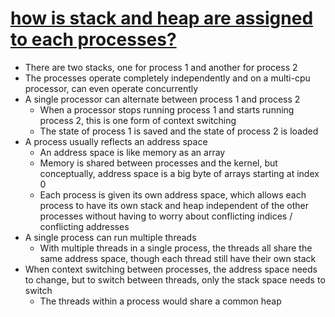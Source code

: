 # [how is stack and heap are assigned to each processes?](https://softwareengineering.stackexchange.com/questions/325704/how-is-stack-and-heap-are-assigned-to-each-processes)

* There are two stacks, one for process 1 and another for process 2
* The processes operate completely independently and on a multi-cpu processor, can even operate concurrently
* A single processor can alternate between process 1 and process 2
  * When a processor stops running process 1 and starts running process 2, this is one form of context switching
  * The state of process 1 is saved and the state of process 2 is loaded
* A process usually reflects an address space
  * An address space is like memory as an array
  * Memory is shared between processes and the kernel, but conceptually, address space is a big byte of arrays starting at index 0
  * Each process is given its own address space, which allows each process to have its own stack and heap independent of the other processes without having to worry about conflicting indices / conflicting addresses
* A single process can run multiple threads
  * With multiple threads in a single process, the threads all share the same address space, though each thread still have their own stack
* When context switching between processes, the address space needs to change, but to switch between threads, only the stack space needs to switch
  * The threads within a process would share a common heap
